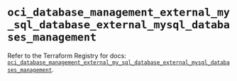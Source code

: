 # `oci_database_management_external_my_sql_database_external_mysql_databases_management`

Refer to the Terraform Registry for docs: [`oci_database_management_external_my_sql_database_external_mysql_databases_management`](https://registry.terraform.io/providers/oracle/oci/7.19.0/docs/resources/database_management_external_my_sql_database_external_mysql_databases_management).

